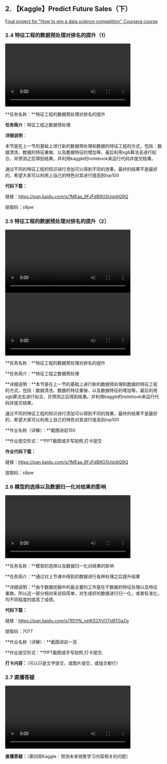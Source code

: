 ## 2. 【Kaggle】Predict Future Sales（下）

[Final project for "How to win a data science competition" Coursera course](https://www.kaggle.com/c/competitive-data-science-predict-future-sales)

### 2.4 特征工程的数据预处理对排名的提升（1）

<video width=80%  controls >
	<source type="video/mp4" src="2-kaggle-predict-future-sales/2-4.mp4" />
</video>

**任务名称：**特征工程的数据预处理对排名的提升

**任务简介**：特征工程之数据预处理

**详细说明**：

本节是在上一节的基础上进行新的数据预处理和数据的特征工程的方式，包括：数据清洗、数据的特征重做、以及数据特征的增加等，最后利用xgb算法去进行拟合，并预测之后得到结果。并利用kaggle的notebook来运行代码并提交结果。

通过不同的特征工程的知识进行添加可以得到不同的效果，最终的结果不是最好的，希望大家可以利用上自己的特色对其进行提高到top100

**代码下载：**

链接：https://pan.baidu.com/s/1MEaa_9FJFdB9GSUqjdjQ9Q 

提取码：s8pw 

### 2.5 特征工程的数据预处理对排名的提升（2）

<video width=80%  controls >
	<source type="video/mp4" src="2-kaggle-predict-future-sales/2-5-1.mp4" />
</video>

<video width=80%  controls >
	<source type="video/mp4" src="2-kaggle-predict-future-sales/2-5-2.mp4" />
</video>


**任务名称：**特征工程的数据预处理对排名的提升

**任务简介：**特征工程之数据预处理

**详细说明：**本节是在上一节的基础上进行新的数据预处理和数据的特征工程的方式，包括：数据清洗、数据的特征重做、以及数据特征的增加等，最后利用xgb算法去进行拟合，并预测之后得到结果。并利用kaggle的notebook来运行代码并提交结果。

通过不同的特征工程的知识进行添加可以得到不同的效果，最终的结果不是最好的，希望大家可以利用上自己的特色对其进行提高到top100

**作业名称（详解）：**截图进前150

**作业提交形式：**PPT截图或手写拍照,打卡提交

**作业代码下载：**

链接：https://pan.baidu.com/s/1MEaa_9FJFdB9GSUqjdjQ9Q 

提取码：s8pw 

### 2.6 模型的选择以及数据归一化对结果的影响

<video width=80%  controls >
	<source type="video/mp4" src="2-kaggle-predict-future-sales/2-6.mp4" />
</video>

**任务名称：**模型的选择以及数据归一化对结果的影响

**任务简介：**通过对上节课中得到的数据进行各种处理之后提升结果

**详细说明：**由于数据挖掘中的最主要的工作是在于数据的特征处理以及特征重做，所以这一部分相对来说较简单，对生成好的数据进行归一化，或者标准化，均不同程度的提高了成绩。

**代码下载：**

链接：https://pan.baidu.com/s/1fDYN_nejKS2XVOToBTGaZg 

提取码：7077

**作业名称（详解）：**截图进前一百

**作业提交形式：**PPT截图或手写拍照,打卡提交.

**打卡内容：**（可以只是文字提交，或图片提交，或组合都行）

### 2.7 直播答疑

<video width=80%  controls >
	<source type="video/mp4" src="2-kaggle-predict-future-sales/2-7.mp4" />
</video>

**直播答疑：**（第四周Kaggle：预测未来销售学习内容相关的问题）
